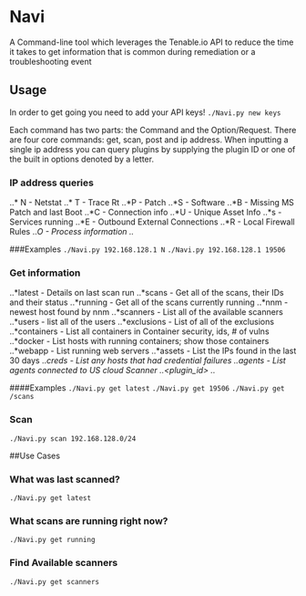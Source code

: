 # Navi
A Command-line tool which leverages the Tenable.io API to reduce the time it takes to get information that is common during remediation or a troubleshooting event

## Usage
In order to get going you need to add your API keys!
`./Navi.py new keys`

Each command has two parts: the Command and the Option/Request. There are four core commands: get, scan, post and ip address. When inputting a single ip address you can query plugins by supplying the plugin ID or one of the built in options denoted by a letter. 

### IP address queries
..* N - Netstat
..* T - Trace Rt
..*P - Patch
..*S - Software
..*B - Missing MS Patch and last Boot
..*C - Connection info
..*U - Unique Asset Info
..*s - Services running
..*E - Outbound External Connections
..*R - Local Firewall Rules
..*O - Process information
..*<plugin id>

###Examples
`./Navi.py 192.168.128.1 N`
`./Navi.py 192.168.128.1 19506`

### Get information
..*latest - Details on last scan run
..*scans  - Get all of the scans, their IDs and their status
..*running  - Get all of the scans currently running
..*nnm - newest host found by nnm
..*scanners - List all of the available scanners
..*users - list all of the users
..*exclusions - List of all of the exclusions
..*containers - List all containers in Container security, ids, # of vulns
..*docker - List hosts with running containers; show those containers
..*webapp - List running web servers
..*assets - List the IPs found in the last 30 days
..*creds  - List any hosts that had credential failures
..*agents - List agents connected to US cloud Scanner
..*<plugin_id>
..*<api-endpoint>

####Examples
`./Navi.py get latest`
`./Navi.py get 19506`
`./Navi.py get /scans`

### Scan <ip address or subnet>
`./Navi.py scan 192.168.128.0/24`

##Use Cases
### What was last scanned?
`./Navi.py get latest`

### What scans are running right now?
`./Navi.py get running`

### Find Available scanners
`./Navi.py get scanners`
